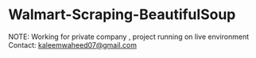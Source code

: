 # Walmart-Scraping-BeautifulSoup

NOTE: Working for private company , project running on live environment Contact: kaleemwaheed07@gmail.com

